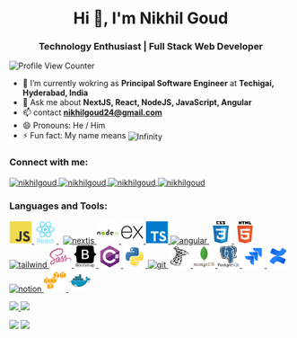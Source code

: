 <h1 align='center'>Hi 👋, I'm Nikhil Goud</h1>
<h3 align='center'>Technology Enthusiast | Full Stack Web Developer</h3>

![Profile View Counter](https://komarev.com/ghpvc/?username=nikhilgoud)

- 🌱 I’m currently wokring as **Principal Software Engineer** at **Techigai, Hyderabad, India**
- 💬 Ask me about **NextJS, React, NodeJS, JavaScript, Angular**
- 📫 contact **nikhilgoud24@gmail.com**
- 😄 Pronouns: He / Him
- ⚡ Fun fact: My name means <span title="Infinity"><img align='center' alt="Infinity" src="https://img.icons8.com/clouds/512/infinity.png" height='30'
      width='30'></span>

<h3 align='left'>Connect with me:</h3>
<p align='left'>
  <a href='https://dev.to/nikhilgoud' target='blank' title='Dev.to'>
    <img
      align='center'
      src='https://raw.githubusercontent.com/rahuldkjain/github-profile-readme-generator/master/src/images/icons/Social/devto.svg'
      alt='nikhilgoud'
      height='30'
      width='40'
    />
  </a>
  <a href='https://twitter.com/nikhilgoud_dev' target='blank' title='Twitter'>
    <img
      align='center'
      src='https://raw.githubusercontent.com/rahuldkjain/github-profile-readme-generator/master/src/images/icons/Social/twitter.svg'
      alt='nikhilgoud'
      height='30'
      width='40'
    />
  </a>
  <a href='https://linkedin.com/in/nikhilgoud' target='blank' title='LinkedIn'>
    <img
      align='center'
      src='https://raw.githubusercontent.com/rahuldkjain/github-profile-readme-generator/master/src/images/icons/Social/linked-in-alt.svg'
      alt='nikhilgoud'
      height='30'
      width='40'
    />
  </a>
  <a href='https://stackoverflow.com/users/4189897/nikhilgoud' target='blank' title='StackOverflow'>
    <img
      align='center'
      src='https://cdn.worldvectorlogo.com/logos/stack-overflow.svg'
      alt='nikhilgoud'
      height='30'
      width='40'
    />
  </a>
</p>

<h3 align='left'>Languages and Tools:</h3>
<p align='left'>
  <a href='https://developer.mozilla.org/en-US/docs/Web/JavaScript' target='_blank' rel='noreferrer' title='JavaScript'>
    <img
      src='https://raw.githubusercontent.com/devicons/devicon/master/icons/javascript/javascript-original.svg'
      alt='javascript'
      width='40'
      height='40'
    />
  </a>
  <a href='https://reactjs.org/' target='_blank' rel='noreferrer' title='React'>
    <img
      src='https://raw.githubusercontent.com/devicons/devicon/master/icons/react/react-original-wordmark.svg'
      alt='react'
      width='40'
      height='40'
    />
  </a>
  &nbsp;
  <a href='https://nextjs.org/' target='_blank' rel='noreferrer' title='NextJS'>
    <img src='https://cdn.jsdelivr.net/gh/devicons/devicon/icons/nextjs/nextjs-original-wordmark.svg' alt='nextjs' width='40' height='40' />
  </a>
  <a href='https://nodejs.org' target='_blank' rel='noreferrer' title='NodeJS'>
    <img
      src='https://raw.githubusercontent.com/devicons/devicon/master/icons/nodejs/nodejs-original-wordmark.svg'
      alt='nodejs'
      width='40'
      height='40'
    />
  </a>
  <a href='https://expressjs.com' target='_blank' rel='noreferrer' title='ExpressJS'>
    <img
      src='https://raw.githubusercontent.com/devicons/devicon/master/icons/express/express-original.svg'
      alt='express'
      width='40'
      height='40'
    />
  </a>
  <a href='https://www.typescriptlang.org/' target='_blank' rel='noreferrer' title='TypeScript'>
    <img
      src='https://raw.githubusercontent.com/devicons/devicon/master/icons/typescript/typescript-original.svg'
      alt='typescript'
      width='40'
      height='40'
    />
  </a>
  <a href='https://angular.io' target='_blank' rel='noreferrer' title='Angular'>
    <img src='https://angular.io/assets/images/logos/angular/angular.svg' alt='angular' width='40' height='40' />
  </a>
  <a href='https://www.w3schools.com/css/' target='_blank' rel='noreferrer' title='CSS'>
    <img
      src='https://raw.githubusercontent.com/devicons/devicon/master/icons/css3/css3-original-wordmark.svg'
      alt='css3'
      width='40'
      height='40'
    />
  </a>
  <a href='https://www.w3.org/html/' target='_blank' rel='noreferrer' title='HTML'>
    <img
      src='https://raw.githubusercontent.com/devicons/devicon/master/icons/html5/html5-original-wordmark.svg'
      alt='html5'
      width='40'
      height='40'
    />
  </a>
  <a href='https://tailwindcss.com/' target='_blank' rel='noreferrer' title='Tailwind'>
    <img src='https://www.vectorlogo.zone/logos/tailwindcss/tailwindcss-icon.svg' alt='tailwind' width='40' height='40' />
  </a>
  <a href='https://sass-lang.com' target='_blank' rel='noreferrer' title='SASS'>
    <img src='https://raw.githubusercontent.com/devicons/devicon/master/icons/sass/sass-original.svg' alt='sass' width='40' height='40' />
  </a>
  <a href='https://getbootstrap.com' target='_blank' rel='noreferrer' title='Bootstrap'>
    <img
      src='https://raw.githubusercontent.com/devicons/devicon/master/icons/bootstrap/bootstrap-plain-wordmark.svg'
      alt='bootstrap'
      width='40'
      height='40'
    />
  </a>
  <a href='https://dotnet.microsoft.com/en-us/languages/csharp' target='_blank' rel='noreferrer' title='DotNet'>
    <img
      src='https://raw.githubusercontent.com/devicons/devicon/master/icons/csharp/csharp-original.svg'
      alt='csharp'
      width='40'
      height='40'
    />
  </a>
  <a href='https://www.python.org' target='_blank' rel='noreferrer' title='Python'>
    <img
      src='https://raw.githubusercontent.com/devicons/devicon/master/icons/python/python-original.svg'
      alt='python'
      width='40'
      height='40'
    />
  </a>
  <a href='https://git-scm.com/' target='_blank' rel='noreferrer' title='Git'>
    <img src='https://www.vectorlogo.zone/logos/git-scm/git-scm-icon.svg' alt='git' width='40' height='40' />
  </a>
  <a href='https://www.microsoft.com/en-in/sql-server' target='_blank' rel='noreferrer' title='MS Sql Server'>
    <img
      src='https://raw.githubusercontent.com/devicons/devicon/master/icons/microsoftsqlserver/microsoftsqlserver-plain.svg'
      alt='mssqlserver'
      width='40'
      height='40'
    />
  </a>
  <a href='https://www.mongodb.com/' target='_blank' rel='noreferrer' title='MongoDB'>
    <img
      src='https://raw.githubusercontent.com/devicons/devicon/master/icons/mongodb/mongodb-original-wordmark.svg'
      alt='mongodb'
      width='40'
      height='40'
    />
  </a>
  <a href='https://www.postgresql.org' target='_blank' rel='noreferrer' title='Postgres'>
    <img
      src='https://raw.githubusercontent.com/devicons/devicon/master/icons/postgresql/postgresql-original-wordmark.svg'
      alt='postgresql'
      width='40'
      height='40'
    />
  </a>
  <a href='https://www.atlassian.com/software/jira' target='_blank' rel='noreferrer' title='Jira'>
    <img src='https://raw.githubusercontent.com/devicons/devicon/master/icons/jira/jira-original.svg' alt='jira' width='40' height='40' />
  </a>
  <a href='https://www.atlassian.com/software/confluence' target='_blank' rel='noreferrer' title='Confluence'>
    <img
      src='https://raw.githubusercontent.com/devicons/devicon/master/icons/confluence/confluence-original.svg'
      alt='confluence'
      width='40'
      height='40'
    />
  </a>
  <a href='https://www.notion.so' target='_blank' rel='noreferrer' title='Notion'>
    <img src='https://upload.wikimedia.org/wikipedia/commons/e/e9/Notion-logo.svg' alt='notion' width='40' height='40' />
  </a>
  <a href='https://aws.amazon.com/' target='_blank' rel='noreferrer' title='AWS'>
    <img
      src='https://raw.githubusercontent.com/devicons/devicon/master/icons/amazonwebservices/amazonwebservices-original.svg'
      alt='amazonwebservices'
      width='40'
      height='40'
    />
  </a>
  <a href='https://docs.docker.com' target='_blank' rel='noreferrer' title='Docker'>
    <img
      src='https://raw.githubusercontent.com/devicons/devicon/master/icons/docker/docker-original.svg'
      alt='docker'
      width='40'
      height='40'
    />
  </a>
</p>

<a href='https://dev.to/nikhilgoud'>
  <img
    height='137px'
    src='https://github-readme-stats.vercel.app/api?username=nikhilgoud&hide_title=true&hide_border=true&show_icons=true&include_all_commits=true&count_private=true&theme=dark'
  />
  <img
    height='137px'
    src='https://github-readme-stats.vercel.app/api/top-langs/?username=nikhilgoud&hide=html&hide_title=true&hide_border=true&layout=compact&langs_count=6&theme=dark'
  />
</a>

<p>
  <img
    height='137px'
    src='https://github-readme-streak-stats.herokuapp.com/?user=nikhilgoud&show_icons=true&hide_border=true&theme=blue-green'
  />
  <img
    height='137px'
    src='https://github-profile-trophy.vercel.app/?username=nikhilgoud&theme=matrix&no-frame=true&row=1&&margin-w=20&no-bg=true'
  />
</p>
